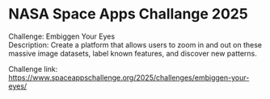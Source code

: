 # NASA Space Apps Challange 2025
Challenge: Embiggen Your Eyes <br>
Description: Create a platform that allows users to zoom in and out on these massive image datasets, label known features, and discover new patterns.

Challenge link: https://www.spaceappschallenge.org/2025/challenges/embiggen-your-eyes/
